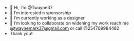 - 👋 Hi, I’m @Twayne37
- 👀 I’m interested n sponsorship 
- 🌱 I’m currently working as a designer 
- 💞️ I’m looking to collaborate on widening my work
  reach me @twaynemark37@gmail.com
  or call @254769984482
- Thank you!!

